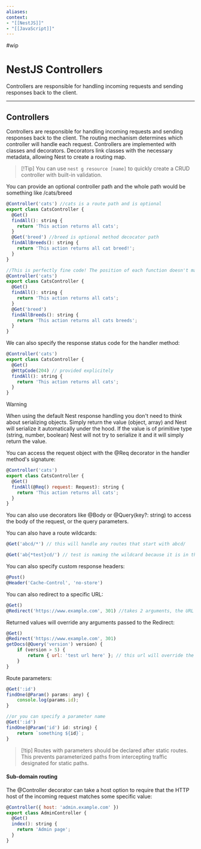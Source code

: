 ```yaml
---
aliases:
context:
- "[[NestJS]]"
- "[[JavaScript]]"
---
```


#wip

# NestJS Controllers

Controllers are responsible for handling incoming requests and sending responses back to the client.

---

## Controllers

Controllers are responsible for handling incoming requests and sending responses back to the client.
The routing mechanism determines which controller will handle each request.
Controllers are implemented with classes and decorators. Decorators link classes with the necessary metadata, allowing Nest to create a routing map.

> [!Tip] You can use ``` nest g resource [name] ``` to quickly create a CRUD controller with built-in validation.

You can provide an optional controller path and the whole path would be something like /cats/breed

``` js
@Controller('cats') //cats is a route path and is optional
export class CatsController {
  @Get()
  findAll(): string {
    return 'This action returns all cats';
  }
  @Get('breed') //breed is optional method decocator path
  findAllBreeds(): string {
    return 'This action returns all cat breed!';
  }
}
```


``` js 
//This is perfectly fine code! The position of each function doesn't matter in this case
@Controller('cats')
export class CatsController {
  @Get()
  findAll(): string {
    return 'This action returns all cats';
  }
  @Get('breed')
  findAllBreeds(): string {
    return 'This action returns all cats breeds';
  }
}
```

We can also specify the response status code for the handler method:
``` js
@Controller('cats')
export class CatsController {
  @Get()
  @HttpCode(204) // provided explicitely
  findAll(): string {
	return 'This action returns all cats';
  }
}
```

> [!warning] 
> When using the default Nest response handling you don't need to think about serializing objects. Simply return the value (object, array) and Nest will serialize it automatically under the hood. If the value is of primitive type (string, number, boolean) Nest will not try to serialize it and it will simply return the value.

You can access the request object with the @Req decorator in the handler method's signature:
``` js
@Controller('cats')
export class CatsController {
  @Get()
  findAll(@Req() request: Request): string {
    return 'This action returns all cats';
  }
}
```

You can also use decorators like @Body or @Query(key?: string) to access the body of the request, or the query parameters.

You can also have a route wildcards:
``` js
@Get('abcd/*') // this will handle any routes that start with abcd/

@Get('ab{*test}cd/') // test is naming the wildcard because it is in the middle of the route, Express requires the wildcard to be named when it is in the middle of the name, Fastify does not support this
```


You can also specify custom response headers:
``` js
@Post()
@Header('Cache-Control', 'no-store')
```

You can also redirect to a specific URL:
``` js
@Get()
@Redirect('https://www.example.com', 301) //takes 2 arguments, the URL and a status code, both are optional
```


Returned values will override any arguments passed to the Redirect:
``` js
@Get()
@Redirect('https://www.example.com', 301)
getDocs(@Query('version') version) {
	if (version > 5) {
		return { url: 'test url here' }; // this url will override the provided one in the Redirect brackets
	}
}
```

Route parameters:
``` js
@Get(':id')
findOne(@Param() params: any) {
	console.log(params.id);
}

//or you can specify a parameter name
@Get(':id')
findOne(@Param('id') id: string) {
	return `something ${id}`;
}
```

> [!tip] Routes with parameters should be declared after static routes. This prevents parameterized paths from intercepting traffic designated for static paths. 


#### Sub-domain routing
The @Controller decorator can take a host option to require that the HTTP host of the incoming request matches some specific value:
``` js
@Controller({ host: 'admin.example.com' })
export class AdminController {
  @Get()
  index(): string {
    return 'Admin page';
  }
}
```
